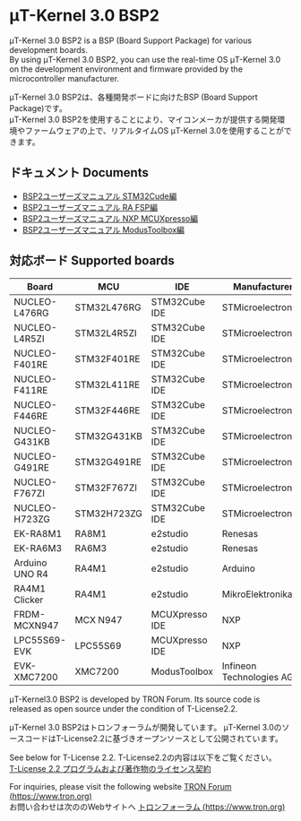 ﻿# μT-Kernel 3.0 BSP2

μT-Kernel 3.0 BSP2 is a BSP (Board Support Package) for various development boards.  
By using μT-Kernel 3.0 BSP2, you can use the real-time OS μT-Kernel 3.0 on the development environment and firmware provided by the microcontroller manufacturer.  

μT-Kernel 3.0 BSP2は、各種開発ボードに向けたBSP (Board Support Package)です。  
μT-Kernel 3.0 BSP2を使用することにより、マイコンメーカが提供する開発環境やファームウェアの上で、リアルタイムOS μT-Kernel 3.0を使用することができます。  

## ドキュメント Documents
- [BSP2ユーザーズマニュアル STM32Cude編](doc/bsp2_stm32%20cube_jp.md)
- [BSP2ユーザーズマニュアル RA FSP編](doc/bsp2_ra_fsp_jp.md)
- [BSP2ユーザーズマニュアル NXP MCUXpresso編](doc/bsp2_nxp_mcux_jp.md)
- [BSP2ユーザーズマニュアル ModusToolbox編](doc/bsp2_xmc_mtb_jp.md)

## 対応ボード Supported boards

|Board| MCU | IDE | Manufacturer |
|-|-|-|-|
| NUCLEO-L476RG | STM32L476RG | STM32Cube IDE |STMicroelectronics |
| NUCLEO-L4R5ZI | STM32L4R5ZI | STM32Cube IDE |STMicroelectronics |
| NUCLEO-F401RE | STM32F401RE | STM32Cube IDE |STMicroelectronics |
| NUCLEO-F411RE | STM32L411RE | STM32Cube IDE |STMicroelectronics |
| NUCLEO-F446RE | STM32F446RE | STM32Cube IDE |STMicroelectronics |
| NUCLEO-G431KB | STM32G431KB | STM32Cube IDE |STMicroelectronics |
| NUCLEO-G491RE | STM32G491RE | STM32Cube IDE |STMicroelectronics |
| NUCLEO-F767ZI | STM32F767ZI | STM32Cube IDE |STMicroelectronics |
| NUCLEO-H723ZG | STM32H723ZG | STM32Cube IDE |STMicroelectronics |
| EK-RA8M1      | RA8M1       | e2studio      |Renesas            |
| EK-RA6M3      | RA6M3       | e2studio      |Renesas            |
| Arduino UNO R4| RA4M1       | e2studio      |Arduino            |
| RA4M1 Clicker | RA4M1       | e2studio      |MikroElektronika   |
| FRDM-MCXN947  | MCX N947    | MCUXpresso IDE|NXP                |
| LPC55S69-EVK  | LPC55S69    | MCUXpresso IDE|NXP                |
| EVK-XMC7200   | XMC7200     | ModusToolbox  |Infineon Technologies AG    |


μT-Kernel3.0 BSP2 is developed by TRON Forum. Its source code is released as open source under the condition of T-License2.2.

μT-Kernel 3.0 BSP2はトロンフォーラムが開発しています。 μT-Kernel 3.0のソースコードはT-License2.2に基づきオープンソースとして公開されています。

See below for T-License 2.2.  T-License2.2の内容は以下をご覧ください。  
[T-License 2.2 プログラムおよび著作物のライセンス契約](https://www.tron.org/download/index.php?route=information/information&information_id=79)

For inquiries, please visit the following website [TRON Forum  (https://www.tron.org)](https://www.tron.org)  
お問い合わせは次ののWebサイトへ [トロンフォーラム  (https://www.tron.org)](https://www.tron.org)
